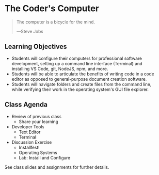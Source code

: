 # The Coder's Computer

> The computer is a bicycle for the mind.
>
> —Steve Jobs

## Learning Objectives

- Students will configure their computers for professional software development, setting up a command line interface (Terminal) and installing VS Code, git, NodeJS, npm, and more. 
- Students will be able to articulate the benefits of writing code in a code editor as opposed to general-purpose document creation software.
- Students will navigate folders and create files from the command line, while verifying their work in the operating system's GUI file explorer. 

## Class Agenda

- Review of previous class
  - Share your learning
- Developer Tools
  - Text Editor
  - Terminal
- Discussion Exercise
  - Installfest! 
  - Operating Systems
  - Lab: Install and Configure

See class slides and assignments for further details.
